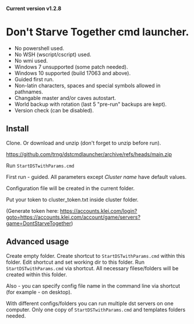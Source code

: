 **Current version v1.2.8**

# Don't Starve Together cmd launcher.

* No powershell used.
* No WSH (wscript/cscript) used.
* No wmi used.
* Windows 7 unsupported (some patch needed).
* Windows 10 supported (build 17063 and above).
* Guided first run.
* Non-latin characters, spaces and special symbols allowed in pathnames.
* Changable master and/or caves autostart.
* World backup with rotation (last 5 "pre-run" backups are kept).
* Version check (can be disabled).

## Install
Clone. Or download and unzip (don't forget to unzip before run).

https://github.com/trng/dstcmdlauncher/archive/refs/heads/main.zip

Run `StartDSTwithParams.cmd`

First run - guided. All parameters except *Cluster name* have default values.

Configuration file will be created in the current folder.

Put your token to cluster_token.txt inside cluster folder.

(Generate token here: https://accounts.klei.com/login?goto=https://accounts.klei.com/account/game/servers?game=DontStarveTogether)



## Advanced usage
Create empty folder. Create shortcut to `StartDSTwithParams.cmd` within this folder. Edit shortcut and set working dir to this folder. Run `StartDSTwithParams.cmd` via shortcut. All necessary filese/folders will be created within this folder.

Also - you can specify config file name in the command line via shortcut (for example - on desktop).

With different configs/folders you can run multiple dst servers on one computer. Only one copy of `StartDSTwithParams.cmd` and templates folders needed.
